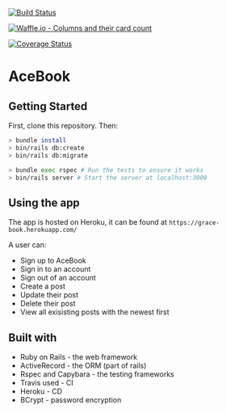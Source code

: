 [![Build Status](https://travis-ci.com/rbbri/acebook-gracebook.svg?branch=master)](https://travis-ci.com/rbbri/acebook-gracebook)

[![Waffle.io - Columns and their card count](https://badge.waffle.io/rbbri/acebook-gracebook.svg?columns=all)](https://waffle.io/rbbri/acebook-gracebook)

[![Coverage Status](https://coveralls.io/repos/github/rbbri/acebook-gracebook/badge.svg?branch=master)](https://coveralls.io/github/rbbri/acebook-gracebook?branch=master)



# AceBook

## Getting Started

First, clone this repository. Then:

```bash
> bundle install
> bin/rails db:create
> bin/rails db:migrate

> bundle exec rspec # Run the tests to ensure it works
> bin/rails server # Start the server at localhost:3000
```

## Using the app

The app is hosted on Heroku, it can be found at `https://grace-book.herokuapp.com/`

A user can:
- Sign up to AceBook
- Sign in to an account
- Sign out of an account
- Create a post
- Update their post
- Delete their post
- View all exisisting posts with the newest first

## Built with

- Ruby on Rails - the web framework
- ActiveRecord - the ORM (part of rails)
- Rspec and Capybara - the testing frameworks
- Travis used - CI
- Heroku - CD
- BCrypt - password encryption
